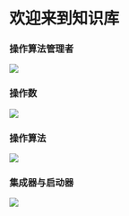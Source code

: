 # 欢迎来到知识库

### 操作算法管理者

  <a href="https://github.com/BeardedManZhao/algorithmStar/blob/main/KnowledgeDocument/OperationAlgorithmManager-Chinese.md">
  <img src = "https://user-images.githubusercontent.com/113756063/195589564-594382f0-f720-4beb-963b-370ecfa053af.png"/>
  </a>

### 操作数

  <a href="https://github.com/BeardedManZhao/algorithmStar/blob/main/KnowledgeDocument/Operands-Chinese.md">
  <img src = "https://user-images.githubusercontent.com/113756063/195589459-f4aaa091-2386-48c1-8fff-7bd914925e2c.png"/>
  </a>

### 操作算法

  <a href="https://github.com/BeardedManZhao/algorithmStar/blob/main/KnowledgeDocument/OperationAlgorithm-Chinese.md">
  <img src = "https://user-images.githubusercontent.com/113756063/195589413-4f7e2bba-850c-49fa-92f0-dce659269156.png"/>
  </a>

### 集成器与启动器

  <a href="https://github.com/BeardedManZhao/algorithmStar/blob/main/KnowledgeDocument/Integrators%20and%20initiators-Chinese.md">
  <img src = "https://user-images.githubusercontent.com/113756063/196027511-91504261-576c-4d6f-8fa1-fd7c61874e86.png"/>
  </a>
